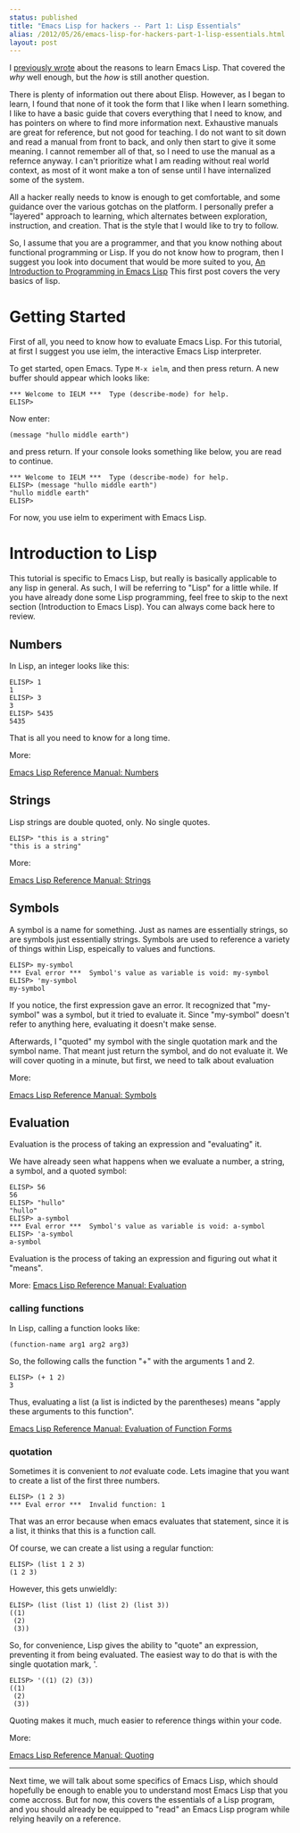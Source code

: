 ```yaml
---
status: published
title: "Emacs Lisp for hackers -- Part 1: Lisp Essentials"
alias: /2012/05/26/emacs-lisp-for-hackers-part-1-lisp-essentials.html
layout: post
---
```


I [previously wrote]() about the reasons to learn Emacs Lisp. That covered
the _why_ well enough, but the _how_ is still another question.

There is plenty of information out there about Elisp. However, as I
began to learn, I found that none of it took the form that I like when
I learn something. I like to have a basic guide that covers everything
that I need to know, and has pointers on where to find more
information next. Exhaustive manuals are great for reference, but not
good for teaching. I do not want to sit
down and read a manual from front to back, and only then start to
give it some meaning. I cannot remember all of that, so I need to use
the manual as a refernce anyway. I can't prioritize what
I am reading without real world context, as most of it wont make a ton
of sense until I have internalized some of the system.

All a hacker really needs to know is enough to get
comfortable, and some guidance over the various gotchas on the
platform. I personally prefer a "layered" approach to
learning, which alternates between exploration, instruction, and
creation. That is the style that I would like to try to follow.

So, I assume that you are a programmer, and that you know nothing
about functional programming or Lisp. If you do not know how to
program, then I suggest you look into document that would be more
suited to you, [An Introduction to Programming in Emacs
Lisp](http://www.gnu.org/software/emacs/manual/html_node/eintr/index.html)
This first post covers the very basics of lisp.

# Getting Started #

First of all, you need to know how to evaluate Emacs Lisp. For this
tutorial, at first I suggest you use ielm, the interactive Emacs Lisp
interpreter.

To get started, open Emacs. Type `M-x ielm`, and then press
return. A new buffer should appear which looks like:

    *** Welcome to IELM ***  Type (describe-mode) for help.
    ELISP>

Now enter:

    (message "hullo middle earth")

and press return. If your console looks something like below, you are
read to continue.

    *** Welcome to IELM ***  Type (describe-mode) for help.
    ELISP> (message "hullo middle earth")
    "hullo middle earth"
    ELISP>

For now, you use ielm to experiment with Emacs Lisp.


# Introduction to Lisp #

This tutorial is specific to Emacs Lisp, but really is basically applicable to
any lisp in general. As such, I will be referring to "Lisp" for a
little while. If you have already done some Lisp programming,
feel free to skip to the next section (Introduction to Emacs
Lisp). You can always come back here to review.

## Numbers ##

In Lisp, an integer looks like this:

    ELISP> 1
    1
    ELISP> 3
    3
    ELISP> 5435
    5435

That is all you need to know for a long time.

More:

[Emacs Lisp Reference Manual: Numbers](http://www.gnu.org/software/emacs/manual/html_node/elisp/Numbers.html#Numbers)



## Strings ##

Lisp strings are double quoted, only. No single quotes.

    ELISP> "this is a string"
    "this is a string"


More:

[Emacs Lisp Reference Manual: Strings](http://www.gnu.org/software/emacs/manual/html_node/elisp/Strings-and-Characters.html#Strings-and-Characters)


## Symbols ##

A symbol is a name for something. Just as names are
essentially strings, so are symbols just essentially strings.
Symbols are used to reference a variety of things within Lisp,
espeically to values and functions.

    ELISP> my-symbol
    *** Eval error ***  Symbol's value as variable is void: my-symbol
    ELISP> 'my-symbol
    my-symbol

If you notice, the first expression gave an error. It recognized that
"my-symbol" was a symbol, but it tried to evaluate it. Since
"my-symbol" doesn't refer to anything here, evaluating it doesn't make
sense.

Afterwards, I "quoted" my symbol with the single quotation mark and
the symbol name. That meant just return the symbol, and do not
evaluate it. We will cover quoting in a minute, but first, we need to
talk about evaluation

More:

[Emacs Lisp Reference Manual: Symbols](http://www.gnu.org/software/emacs/manual/html_node/elisp/Symbols.html#Symbols)


## Evaluation ##

Evaluation is the process of taking an expression and "evaluating"
it.

We have already seen what happens when we evaluate a number,
a string, a symbol, and a quoted symbol:

    ELISP> 56
    56
    ELISP> "hullo"
    "hullo"
    ELISP> a-symbol
    *** Eval error ***  Symbol's value as variable is void: a-symbol
    ELISP> 'a-symbol
    a-symbol

Evaluation is the process of taking an expression and figuring out
what it "means".

More:
[Emacs Lisp Reference Manual: Evaluation](http://www.gnu.org/software/emacs/manual/html_node/elisp/Evaluation.html#Evaluation)


### calling functions ###

In Lisp, calling a function looks like:

    (function-name arg1 arg2 arg3)

So, the following calls the function "+" with the arguments 1 and 2.

    ELISP> (+ 1 2)
    3

Thus, evaluating a list (a list is indicted by the parentheses) means
"apply these arguments to this function".

[Emacs Lisp Reference Manual: Evaluation of Function Forms](http://www.gnu.org/software/emacs/manual/html_node/elisp/Function-Forms.html#Function-Forms)

### quotation ###

Sometimes it is convenient to _not_ evaluate code. Lets imagine that you
want to create a list of the first three numbers.

    ELISP> (1 2 3)
    *** Eval error ***  Invalid function: 1

That was an error because when emacs evaluates that statement, since
it is a list, it thinks that this is a function call.

Of course, we can create a list using a regular function:

    ELISP> (list 1 2 3)
    (1 2 3)

However, this gets unwieldly:

    ELISP> (list (list 1) (list 2) (list 3))
    ((1)
     (2)
     (3))

So, for convenience, Lisp gives the ability to "quote" an expression,
preventing it from being evaluated. The easiest way to do that is with
the single quotation mark, '.

    ELISP> '((1) (2) (3))
    ((1)
     (2)
     (3))

Quoting makes it much, much easier to reference things within your code.

More:

[Emacs Lisp Reference Manual: Quoting](http://www.gnu.org/software/emacs/manual/html_node/elisp/Quoting.html#Quoting)

---

Next time, we will talk about some specifics of Emacs Lisp, which
should hopefully be enough to enable you to understand most Emacs Lisp
that you come accross. But for now, this covers the essentials of a
Lisp program, and you should already be equipped to "read" an Emacs Lisp
program while relying heavily on a reference.
